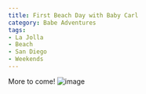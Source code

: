 ```yaml
---
title: First Beach Day with Baby Carl
category: Babe Adventures
tags:
- La Jolla
- Beach
- San Diego
- Weekends
---
```

More to come!
![image](https://pics.anthonyrussano.com/i/b2a8a192-79e6-458b-94f6-194c9c60ed43.jpg)
